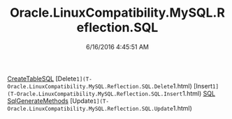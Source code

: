 ﻿---
title: Oracle.LinuxCompatibility.MySQL.Reflection.SQL
date: 6/16/2016 4:45:51 AM
---

[CreateTableSQL](T-Oracle.LinuxCompatibility.MySQL.Reflection.SQL.CreateTableSQL.html)
[Delete`1](T-Oracle.LinuxCompatibility.MySQL.Reflection.SQL.Delete`1.html)
[Insert`1](T-Oracle.LinuxCompatibility.MySQL.Reflection.SQL.Insert`1.html)
[SQL](T-Oracle.LinuxCompatibility.MySQL.Reflection.SQL.SQL.html)
[SqlGenerateMethods](T-Oracle.LinuxCompatibility.MySQL.Reflection.SQL.SqlGenerateMethods.html)
[Update`1](T-Oracle.LinuxCompatibility.MySQL.Reflection.SQL.Update`1.html)
